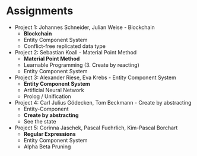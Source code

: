 # Assignments


- Project 1: Johannes Schneider, Julian Weise -  Blockchain
  - **Blockchain**
  - Entity Component System
  - Conflict-free replicated data type
- Project 2: Sebastian Koall - Material Point Method
  - **Material Point Method**
  - Learnable Programming (3. Create by reacting)
  - Entity Component System
- Project 3: Alexander Riese, Eva Krebs - Entity Component System  
  - **Entity Component System**
  - Artificial Neural Network
  - Prolog / Unification
- Project 4: Carl Julius Gödecken, Tom Beckmann - Create by abstracting
  - Entity-Component
  - **Create by abstracting**
  - See the state
- Project 5: Corinna Jaschek, Pascal Fuehrlich, Kim-Pascal Borchart
  - **Regular Expressions**
  - Entity Component System
  - Alpha Beta Pruning
